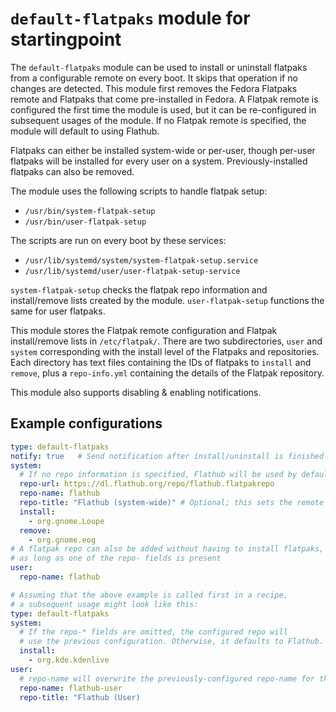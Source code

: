 # `default-flatpaks` module for startingpoint

The `default-flatpaks` module can be used to install or uninstall flatpaks from a configurable remote on every boot. It skips that operation if no changes are detected. This module first removes the Fedora Flatpaks remote and Flatpaks that come pre-installed in Fedora. A Flatpak remote is configured the first time the module is used, but it can be re-configured in subsequent usages of the module. If no Flatpak remote is specified, the module will default to using Flathub.

Flatpaks can either be installed system-wide or per-user, though per-user flatpaks will be installed for every user on a system. Previously-installed flatpaks can also be removed.

The module uses the following scripts to handle flatpak setup:

- `/usr/bin/system-flatpak-setup`
- `/usr/bin/user-flatpak-setup`

The scripts are run on every boot by these services:

- `/usr/lib/systemd/system/system-flatpak-setup.service`
- `/usr/lib/systemd/user/user-flatpak-setup-service`

`system-flatpak-setup` checks the flatpak repo information and install/remove lists created by the module. `user-flatpak-setup` functions the same for user flatpaks.

This module stores the Flatpak remote configuration and Flatpak install/remove lists in `/etc/flatpak/`. There are two subdirectories, `user` and `system` corresponding with the install level of the Flatpaks and repositories. Each directory has text files containing the IDs of flatpaks to `install` and `remove`, plus a `repo-info.yml` containing the details of the Flatpak repository.

This module also supports disabling & enabling notifications.

## Example configurations

```yaml
type: default-flatpaks
notify: true   # Send notification after install/uninstall is finished (true/false)
system:
  # If no repo information is specified, Flathub will be used by default
  repo-url: https://dl.flathub.org/repo/flathub.flatpakrepo
  repo-name: flathub
  repo-title: "Flathub (system-wide)" # Optional; this sets the remote's user-facing name in graphical frontends like GNOME Software
  install:
    - org.gnome.Loupe
  remove:
    - org.gnome.eog
# A flatpak repo can also be added without having to install flatpaks,
# as long as one of the repo- fields is present
user:
  repo-name: flathub
```

```yaml
# Assuming that the above example is called first in a recipe,
# a subsequent usage might look like this:
type: default-flatpaks
system:
  # If the repo-* fields are omitted, the configured repo will
  # use the previous configuration. Otherwise, it defaults to Flathub.
  install:
    - org.kde.kdenlive
user:
  # repo-name will overwrite the previously-configured repo-name for the user remote
  repo-name: flathub-user
  repo-title: "Flathub (User)
```
